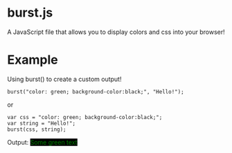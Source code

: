 # burst.js
A JavaScript file that allows you to display colors and css into your browser!

# Example
Using burst() to create a custom output!
```
burst("color: green; background-color:black;", "Hello!");
```
or
```
var css = "color: green; background-color:black;";
var string = "Hello!";
burst(css, string);
```
Output:
<span style="color: green; background-color:black;"> Some green text </span>
